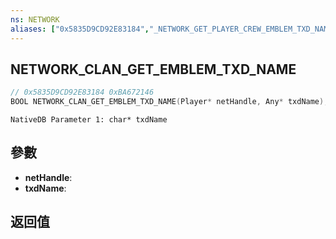 ```yaml
---
ns: NETWORK
aliases: ["0x5835D9CD92E83184","_NETWORK_GET_PLAYER_CREW_EMBLEM_TXD_NAME"]
---
```

## NETWORK_CLAN_GET_EMBLEM_TXD_NAME

```c
// 0x5835D9CD92E83184 0xBA672146
BOOL NETWORK_CLAN_GET_EMBLEM_TXD_NAME(Player* netHandle, Any* txdName);
```

```
NativeDB Parameter 1: char* txdName
```

## 參數
* **netHandle**: 
* **txdName**: 

## 返回值
